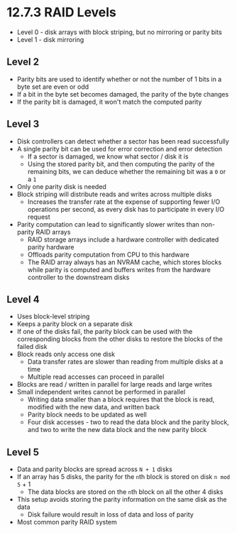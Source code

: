 # 12.7.3 RAID Levels

* Level 0 - disk arrays with block striping, but no mirroring or parity bits
* Level 1 - disk mirroring

## Level 2

* Parity bits are used to identify whether or not the number of 1 bits in a byte set are even or odd
* If a bit in the byte set becomes damaged, the parity of the byte changes
* If the parity bit is damaged, it won't match the computed parity

## Level 3

* Disk controllers can detect whether a sector has been read successfully
* A single parity bit can be used for error correction and error detection
  * If a sector is damaged, we know what sector / disk it is
  * Using the stored parity bit, and then computing the parity of the remaining bits, we can deduce whether the remaining bit was a `0` or a `1`
* Only one parity disk is needed
* Block striping will distribute reads and writes across multiple disks
  * Increases the transfer rate at the expense of supporting fewer I/O operations per second, as every disk has to participate in every I/O request
* Parity computation can lead to significantly slower writes than non-parity RAID arrays
  * RAID storage arrays include a hardware controller with dedicated parity hardware
  * Offloads parity computation from CPU to this hardware
  * The RAID array always has an NVRAM cache, which stores blocks while parity is computed and buffers writes from the hardware controller to the downstream disks

## Level 4

* Uses block-level striping
* Keeps a parity block on a separate disk
* If one of the disks fail, the parity block can be used with the corresponding blocks from the other disks to restore the blocks of the failed disk
* Block reads only access one disk
  * Data transfer rates are slower than reading from multiple disks at a time
  * Multiple read accesses can proceed in parallel
* Blocks are read / written in parallel for large reads and large writes
* Small independent writes cannot be performed in parallel
  * Writing data smaller than a block requires that the block is read, modified with the new data, and written back
  * Parity block needs to be updated as well
  * Four disk accesses - two to read the data block and the parity block, and two to write the new data block and the new parity block

## Level 5

* Data and parity blocks are spread across `N + 1` disks
* If an array has 5 disks, the parity for the `n`th block is stored on disk `n mod 5` + 1
  * The data blocks are stored on the `n`th block on all the other 4 disks
* This setup avoids storing the parity information on the same disk as the data
  * Disk failure would result in loss of data and loss of parity
* Most common parity RAID system
